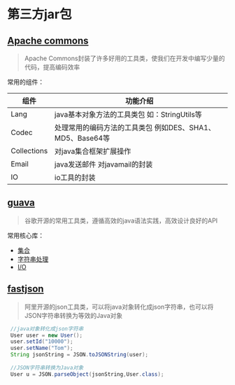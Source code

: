 # 第三方jar包
## [Apache commons](https://commons.apache.org/)
> Apache Commons封装了许多好用的工具类，使我们在开发中编写少量的代码，提高编码效率

常用的组件：

| 组件 | 功能介绍 |
| ------ | ------ |
|Lang|java基本对象方法的工具类包 如：StringUtils等|
| Codec | 处理常用的编码方法的工具类包 例如DES、SHA1、MD5、Base64等 |
| Collections | 对java集合框架扩展操作 | 
|Email|java发送邮件 对javamail的封装|
|IO|io工具的封装|

## [guava](https://github.com/google/guava)
> 谷歌开源的常用工具类，遵循高效的java语法实践，高效设计良好的API

常用核心库：

* [集合](https://github.com/google/guava/wiki/CollectionUtilitiesExplained)
* [字符串处理](https://github.com/google/guava/wiki/StringsExplained)
* [I/O](https://github.com/google/guava/wiki/IOExplained)

## [fastjson](https://github.com/alibaba/fastjson)
> 阿里开源的json工具类，可以将java对象转化成json字符串，也可以将JSON字符串转换为等效的Java对象
```java
 //java对象转化成json字符串
 User user = new User();
 user.setId("10000");
 user.setName("Tom");
 String jsonString = JSON.toJSONString(user);
 
 //JSON字符串转换为Java对象
 User u = JSON.parseObject(jsonString,User.class);
```
